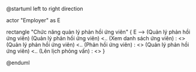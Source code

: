 @startuml
left to right direction

actor "Employer" as E

rectangle "Chức năng quản lý phản hồi ứng viên" {
  E --> (Quản lý phản hồi ứng viên)
  (Quản lý phản hồi ứng viên) <.. (Xem danh sách ứng viên) : <<include>>
  (Quản lý phản hồi ứng viên) <.. (Phản hồi ứng viên) : <<include>>
  (Quản lý phản hồi ứng viên) <.. (Lên lịch phỏng vấn) : <<include>>
}

@enduml